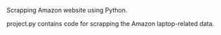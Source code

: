 Scrapping Amazon website using Python.

project.py contains code for scrapping the Amazon laptop-related data.

